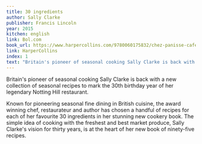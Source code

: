 ```yaml
---
title: 30 ingredients
author: Sally Clarke
publisher: Francis Lincoln
year: 2015
kitchen: english
link: Bol.com
book_url: https://www.harpercollins.com/9780060175832/chez-panisse-cafe-cookbook/
link: HarperCollins
index: 1
text: "Britain's pioneer of seasonal cooking Sally Clarke is back with a new collection of seasonal recipes to mark the 30th birthday year of her legendary Notting Hill restaurant. Known for pioneering seasonal fine dining in British cuisine, the award winning chef, restaurateur and author has chosen a handful of recipes for each of her favourite 30 ingredients in her stunning new cookery book. The simple idea of cooking with the freshest and best market produce, Sally Clarke's vision for thirty years, is at the heart of her new book of ninety-five recipes."
---
```


Britain's pioneer of seasonal cooking Sally Clarke is back with a new collection of seasonal recipes to mark the 30th birthday year of her legendary Notting Hill restaurant. 

Known for pioneering seasonal fine dining in British cuisine, the award winning chef, restaurateur and author has chosen a handful of recipes for each of her favourite 30 ingredients in her stunning new cookery book. The simple idea of cooking with the freshest and best market produce, Sally Clarke's vision for thirty years, is at the heart of her new book of ninety-five recipes.